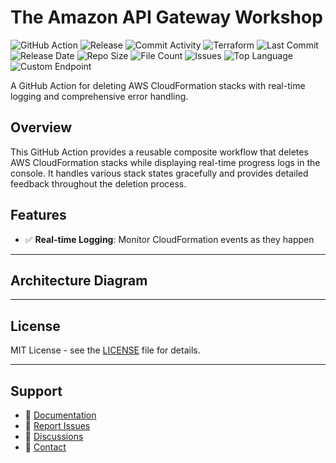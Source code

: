 # The Amazon API Gateway Workshop

![GitHub Action](https://img.shields.io/badge/GitHub-Action-blue?logo=github)&nbsp;![Release](https://github.com/subhamay-bhattacharyya/4311-api-gateway-tf/actions/workflows/release.yaml/badge.svg)&nbsp;![Commit Activity](https://img.shields.io/github/commit-activity/t/subhamay-bhattacharyya/4311-api-gateway-tf)&nbsp;![Terraform](https://img.shields.io/badge/AWS-Terraform-orange?logo=amazonaws)&nbsp;![Last Commit](https://img.shields.io/github/last-commit/subhamay-bhattacharyya/4311-api-gateway-tf)&nbsp;![Release Date](https://img.shields.io/github/release-date/subhamay-bhattacharyya/4311-api-gateway-tf)&nbsp;![Repo Size](https://img.shields.io/github/repo-size/subhamay-bhattacharyya/4311-api-gateway-tf)&nbsp;![File Count](https://img.shields.io/github/directory-file-count/subhamay-bhattacharyya/4311-api-gateway-tf)&nbsp;![Issues](https://img.shields.io/github/issues/subhamay-bhattacharyya/4311-api-gateway-tf)&nbsp;![Top Language](https://img.shields.io/github/languages/top/subhamay-bhattacharyya/4311-api-gateway-tf)&nbsp;![Custom Endpoint](https://img.shields.io/endpoint?url=https://gist.githubusercontent.com/bsubhamay/79f0c85a63e1e08d68684952bf914f2b/raw/4311-api-gateway-tf.json?)


A GitHub Action for deleting AWS CloudFormation stacks with real-time logging and comprehensive error handling.

## Overview

This GitHub Action provides a reusable composite workflow that deletes AWS CloudFormation stacks while displaying real-time progress logs in the console. It handles various stack states gracefully and provides detailed feedback throughout the deletion process.

## Features

- ✅ **Real-time Logging**: Monitor CloudFormation events as they happen

---

## Architecture Diagram


---

## License

MIT License - see the [LICENSE](LICENSE) file for details.

---

## Support

- 📖 [Documentation](https://github.com/subhamay-bhattacharyya/4311-api-gateway-tf/wiki)
- 🐛 [Report Issues](https://github.com/subhamay-bhattacharyya/4311-api-gateway-tf/issues)
- 💬 [Discussions](https://github.com/subhamay-bhattacharyya/4311-api-gateway-tf/discussions)
- 📧 [Contact](mailto:support@subhamay.aws@gmail.com)